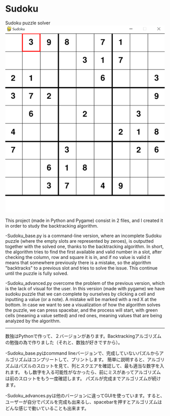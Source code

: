 # Sudoku
Sudoku puzzle solver
![Image of Yaktocat](https://github.com/Eggshapedegg/Sudoku/blob/main/sudoku.png)

This project (made in Python and Pygame) consist in 2 files, and I created it in order to study
the backtracking algorithm.

-Sudoku_base.py is a command-line version, where an incomplete Sudoku puzzle (where the empty slots are represented by zeroes),
is outputted together with the solved one, thanks to the backtracking algorithm.
In short, the algorithm tries to find the first available and valid number in a slot, after checking the column, row and square
it is in, and if no value is valid it means that somewhere previously there is a mistake, so the algorithm "backtracks" to a
previous slot and tries to solve the issue.
This continue until the puzzle is fully solved.

-Sudoku_advanced.py overcome the problem of the previous version, which is the lack of visual for the user.
In this version (made with pygame) we have sudoku puzzle that we can complete by ourselves by clicking a cell and inputting
a value (or a note). A mistake will be marked with a red X at the bottom.
In case we want to see a visualization of how the algorithm solves the puzzle, we can press spacebar, and the process will start,
with green cells (meaning a value setted) and red ones, meaning values that are being analyzed by the algorithm.

------------------------------------------------------------------------------------------------------------------------------

数独はPythonで作って、２バージョンがあります。Backtrackingアルゴリズムの勉強の為で作りました（それと、数独が好きですから）。

-Sudoku_base.pyはcommand lineバージョンで、完成していないパズルからアルゴリズムはコンプリートして、プリントします。
簡単に説明すると、アルゴリズムはパズルのスロットを見て、列とスクエアを確認して、最も適当な数字を入れます。
もし数字を入る可能性がなかったら、前にミスがあってアルゴリズムは前のスロットをもう一度確認します。
パズルが完成までアルゴリズムが続けます。

-Sudoku_advances.pyは他のバージョンに違ってGUIを使っています。すると、ユーザーが自分でパズルを完成も出来るし、spacebarを押すとアルゴリズムは
どんな感じで動いていることも出来ます。
